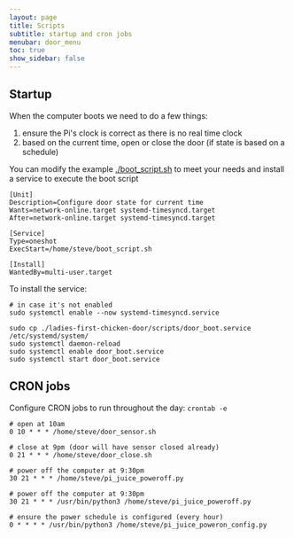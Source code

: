 ```yaml
---
layout: page
title: Scripts
subtitle: startup and cron jobs
menubar: door_menu
toc: true
show_sidebar: false
---
```


## Startup

When the computer boots we need to do a few things:

1. ensure the Pi's clock is correct as there is no real time clock
1. based on the current time, open or close the door (if state is based on a schedule)

You can modify the example [./boot_script.sh](https://github.com/stakach/ladies-first-chicken-door/blob/master/scripts/boot_script.sh) to meet your needs and install a service to execute the boot script

```
[Unit]
Description=Configure door state for current time
Wants=network-online.target systemd-timesyncd.target
After=network-online.target systemd-timesyncd.target

[Service]
Type=oneshot
ExecStart=/home/steve/boot_script.sh

[Install]
WantedBy=multi-user.target
```

To install the service:

```shell
# in case it's not enabled
sudo systemctl enable --now systemd-timesyncd.service

sudo cp ./ladies-first-chicken-door/scripts/door_boot.service /etc/systemd/system/
sudo systemctl daemon-reload
sudo systemctl enable door_boot.service
sudo systemctl start door_boot.service
```

## CRON jobs

Configure CRON jobs to run throughout the day: `crontab -e`

```
# open at 10am
0 10 * * * /home/steve/door_sensor.sh

# close at 9pm (door will have sensor closed already)
0 21 * * * /home/steve/door_close.sh

# power off the computer at 9:30pm
30 21 * * * /home/steve/pi_juice_poweroff.py

# power off the computer at 9:30pm
30 21 * * * /usr/bin/python3 /home/steve/pi_juice_poweroff.py

# ensure the power schedule is configured (every hour)
0 * * * * /usr/bin/python3 /home/steve/pi_juice_poweron_config.py
```
